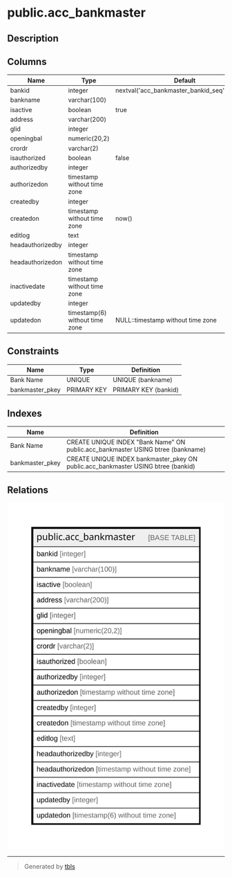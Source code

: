 # public.acc_bankmaster

## Description

## Columns

| Name | Type | Default | Nullable | Children | Parents | Comment |
| ---- | ---- | ------- | -------- | -------- | ------- | ------- |
| bankid | integer | nextval('acc_bankmaster_bankid_seq'::regclass) | false |  |  |  |
| bankname | varchar(100) |  | true |  |  |  |
| isactive | boolean | true | false |  |  |  |
| address | varchar(200) |  | true |  |  |  |
| glid | integer |  | true |  |  |  |
| openingbal | numeric(20,2) |  | true |  |  |  |
| crordr | varchar(2) |  | true |  |  |  |
| isauthorized | boolean | false | false |  |  |  |
| authorizedby | integer |  | true |  |  |  |
| authorizedon | timestamp without time zone |  | true |  |  |  |
| createdby | integer |  | true |  |  |  |
| createdon | timestamp without time zone | now() | true |  |  |  |
| editlog | text |  | true |  |  |  |
| headauthorizedby | integer |  | true |  |  |  |
| headauthorizedon | timestamp without time zone |  | true |  |  |  |
| inactivedate | timestamp without time zone |  | true |  |  |  |
| updatedby | integer |  | true |  |  |  |
| updatedon | timestamp(6) without time zone | NULL::timestamp without time zone | true |  |  |  |

## Constraints

| Name | Type | Definition |
| ---- | ---- | ---------- |
| Bank Name | UNIQUE | UNIQUE (bankname) |
| bankmaster_pkey | PRIMARY KEY | PRIMARY KEY (bankid) |

## Indexes

| Name | Definition |
| ---- | ---------- |
| Bank Name | CREATE UNIQUE INDEX "Bank Name" ON public.acc_bankmaster USING btree (bankname) |
| bankmaster_pkey | CREATE UNIQUE INDEX bankmaster_pkey ON public.acc_bankmaster USING btree (bankid) |

## Relations

![er](public.acc_bankmaster.svg)

---

> Generated by [tbls](https://github.com/k1LoW/tbls)
